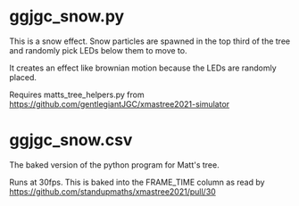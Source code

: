 # ggjgc_snow.py

This is a snow effect. Snow particles are spawned in the top third of the tree and randomly pick LEDs below them to move to.

It creates an effect like brownian motion because the LEDs are randomly placed.

Requires matts_tree_helpers.py from https://github.com/gentlegiantJGC/xmastree2021-simulator

# ggjgc_snow.csv

The baked version of the python program for Matt's tree.

Runs at 30fps. This is baked into the FRAME_TIME column as read by https://github.com/standupmaths/xmastree2021/pull/30
